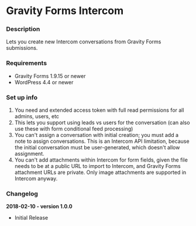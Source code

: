 # Gravity Forms Intercom
 
### Description 

Lets you create new Intercom conversations from Gravity Forms submissions.

### Requirements

 - Gravity Forms 1.9.15 or newer
 - WordPress 4.4 or newer

### Set up info

1. You need and extended access token with full read permissions for all admins, users, etc
2. This lets you support using leads vs users for the conversation (can also use these with form conditional feed processing)
3. You can't assign a conversation with initial creation; you must add a note to assign conversations. This is an Intercom API limitation, because the initial conversation must be user-generated, which doesn't allow assignment.
4. You can't add attachments within Intercom for form fields, given the file needs to be at a public URL to import to Intercom, and Gravity Forms attachment URLs are private. Only image attachments are supported in Intercom anyway.

### Changelog

**2018-02-10 - version 1.0.0**   
 * Initial Release
